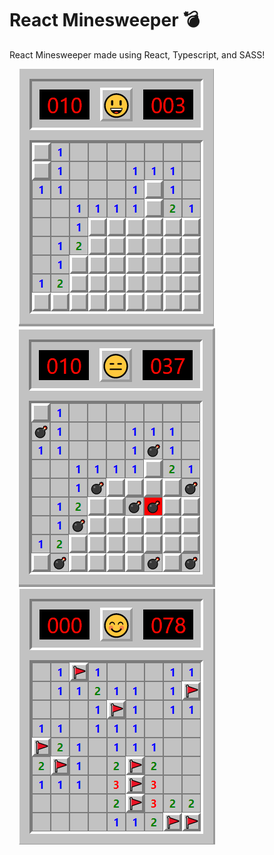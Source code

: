 # React Minesweeper 💣 

React Minesweeper made using React, Typescript, and SASS!

<img src="Minesweeper_1.png" alt="minesweeper" style="margin-left: 15px;" />

<img src="Minesweeper_2.png" alt="minesweeper" style="margin-left: 15px;" />

<img src="Minesweeper_3.png" alt="minesweeper" style="margin-left: 15px;" />
